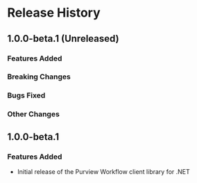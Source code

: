 # Release History

## 1.0.0-beta.1 (Unreleased)

### Features Added

### Breaking Changes

### Bugs Fixed

### Other Changes

## 1.0.0-beta.1

### Features Added

- Initial release of the Purview Workflow client library for .NET
